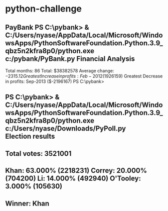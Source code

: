 # python-challenge
PayBank
PS C:\pybank> & C:/Users/nyase/AppData/Local/Microsoft/WindowsApps/PythonSoftwareFoundation.Python.3.9_qbz5n2kfra8p0/python.exe c:/pybank/PyBank.py
Financial Analysis
-------------------------
Total months: 86
Total: $38382578
Average change: $-2315.12
Greatest Increase in profits: Feb-2012 ($1926159)
Greatest Decrease in profits: Sep-2013 ($-2196167)
PS C:\pybank>



PS C:\pybank> & C:/Users/nyase/AppData/Local/Microsoft/WindowsApps/PythonSoftwareFoundation.Python.3.9_qbz5n2kfra8p0/python.exe c:/Users/nyase/Downloads/PyPoll.py     
Election results
-------------------------
Total votes: 3521001     
-------------------------
Khan: 63.000% (2218231)
Correy: 20.000% (704200)
Li: 14.000% (492940)
O'Tooley: 3.000% (105630)
-------------------------
Winner: Khan
-------------------------
